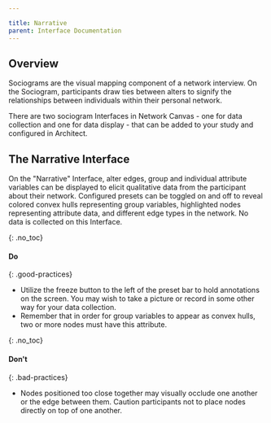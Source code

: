 ```yaml
---

title: Narrative
parent: Interface Documentation
---
```


## Overview

Sociograms are the visual mapping component of a network interview. On the Sociogram, participants draw ties between alters to signify the relationships between individuals within their personal network.

There are two sociogram Interfaces in Network Canvas - one for data collection and one for data display - that can be added to your study and configured in Architect.

## The Narrative Interface

On the "Narrative" Interface, alter edges, group and individual attribute variables can be displayed to elicit qualitative data from the participant about their network. Configured presets can be toggled on and off to reveal colored convex hulls representing group variables, highlighted nodes representing attribute data, and different edge types in the network. No data is collected on this Interface. 

[](/assets/img/interface-documentation/narrative/narrative-example.png)

{: .no_toc}
#### Do

{: .good-practices}
- Utilize the freeze button to the left of the preset bar to hold annotations on the screen. You may wish to take a picture or record in some other way for your data collection.
- Remember that in order for group variables to appear as convex hulls, two or more nodes must have this attribute.

{: .no_toc}
#### Don't

{: .bad-practices}
- Nodes positioned too close together may visually occlude one another or the edge between them. Caution participants not to place nodes directly on top of one another. 

